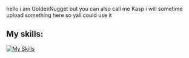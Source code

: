 
hello i am GoldenNugget but you can also call me Kasp
i will sometime upload something here so yall could use it 




## My skills:
[![My Skills](https://skillicons.dev/icons?i=ts,js,html,css,ableton,discord,bots,vscode)](https://skillicons.dev)    

<!---
1GoldenNugget1/1GoldenNugget1 is a ✨ special ✨ repository because its `README.md` (this file) appears on your GitHub profile.
You can click the Preview link to take a look at your changes.
--->
